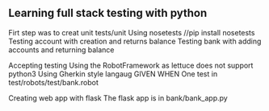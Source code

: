 ## Learning full stack testing with python

Firt step was to creat unit tests/unit
   Using nosetests //pip install nosetests
   Testing account with creation and returns balance
   Testing bank with adding accounts and returning balance

Accepting testing
   Using the RobotFramework as lettuce does not support python3
   Using Gherkin style langaug GIVEN WHEN 
   One test in test/robots/test/bank.robot

   Creating web app with flask
   The flask app is in bank/bank_app.py
   

   
